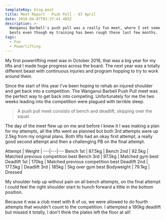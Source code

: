 ```yaml
---
templateKey: blog-post
title: Meet Report - Push Pull - 07 April
date: 2018-04-07T03:37:41.405Z
description: >-
  Wanganui Barbell's push pull was a really fun meet, where I set some personal
  bests even though my training has been rough these last few months.
tags:
  - Fun
  - Powerlifting
---
```

My first powerlifting meet was in October 2016, that was a big year for my lifts and I made huge progress across the board. The next year was a totally different beast with continuous injuries and program hopping to try to work around them. 

Since the start of this year I've been hoping to rehab an injured shoulder and get back into a competition. The Wanganui Barbell Push Pull meet was the perfect way to get back into competing. Unfortunately for me the two weeks leading into the competition were plagued with terrible sleep.

> A push pull meet consists of bench and deadlift, skipping over the squat.

The day of the meet flew up on me and before I knew it I was making a plan for my attempts, all the lifts went as planned but both 3rd attempts were up 2.5kg from my original plans. Both lifts had an okay first attempt, a really good second attempt and then a challenging PB on the final attempt.

Attempt | Weight | 
---|---|---
Bench 1st | 87.5kg |
Bench 2nd | 92.5kg | Matched previous competition best
Bench 3rd | 97.5kg | Matched gym best
Deadlift 1st | 170kg | Matched previous competition best
Deadlift 2nd | 177.5kg |
Deadlift 3rd | 185kg | 5kg over gym best
Bodyweight | 79.1kg | Dressed

My shoulder help up without pain on all bench attempts, on the final attempt I could feel the right shoulder start to hunch forward a little in the bottom position.

Because it was a club meet with 8 of us, we were allowed to do fourth attempts that wouldn't count to the competition. I attempted a 190kg deadlift but missed it totally, I don't think the plates left the floor at all!
